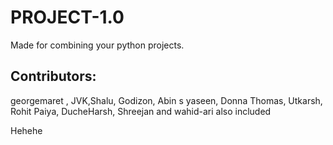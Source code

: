 # PROJECT-1.0

Made for combining your python projects.

## Contributors:
georgemaret ,
JVK,Shalu, 
Godizon,
Abin s yaseen,
Donna Thomas,
Utkarsh, Rohit Paiya, DucheHarsh, Shreejan and wahid-ari
also included 


Hehehe

